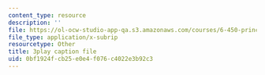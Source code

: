 ```yaml
---
content_type: resource
description: ''
file: https://ol-ocw-studio-app-qa.s3.amazonaws.com/courses/6-450-principles-of-digital-communications-i-fall-2006/0bf1924fcb25e0e4f076c4022e3b92c3_zJ56b-aErN4.srt
file_type: application/x-subrip
resourcetype: Other
title: 3play caption file
uid: 0bf1924f-cb25-e0e4-f076-c4022e3b92c3
---
```

